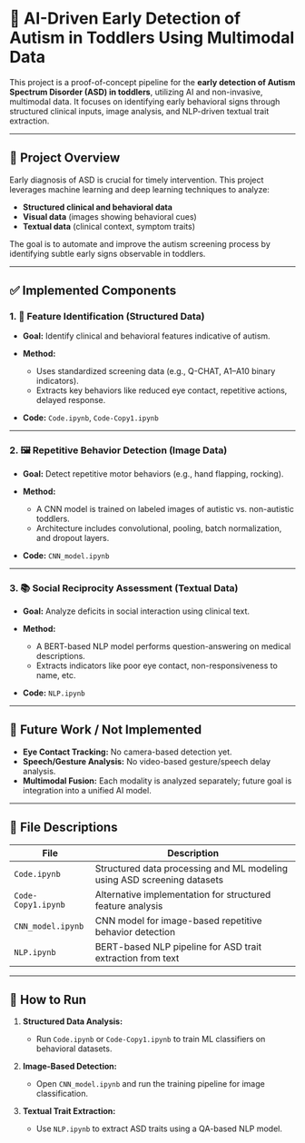 # 🧠 AI-Driven Early Detection of Autism in Toddlers Using Multimodal Data

This project is a proof-of-concept pipeline for the **early detection of Autism Spectrum Disorder (ASD) in toddlers**, utilizing AI and non-invasive, multimodal data. It focuses on identifying early behavioral signs through structured clinical inputs, image analysis, and NLP-driven textual trait extraction.

---

## 📌 Project Overview

Early diagnosis of ASD is crucial for timely intervention. This project leverages machine learning and deep learning techniques to analyze:

* **Structured clinical and behavioral data**
* **Visual data** (images showing behavioral cues)
* **Textual data** (clinical context, symptom traits)

The goal is to automate and improve the autism screening process by identifying subtle early signs observable in toddlers.

---

## ✅ Implemented Components

### 1. **🧾 Feature Identification (Structured Data)**

* **Goal:** Identify clinical and behavioral features indicative of autism.
* **Method:**

  * Uses standardized screening data (e.g., Q-CHAT, A1–A10 binary indicators).
  * Extracts key behaviors like reduced eye contact, repetitive actions, delayed response.
* **Code:** `Code.ipynb`, `Code-Copy1.ipynb`

---

### 2. **🖼️ Repetitive Behavior Detection (Image Data)**

* **Goal:** Detect repetitive motor behaviors (e.g., hand flapping, rocking).
* **Method:**

  * A CNN model is trained on labeled images of autistic vs. non-autistic toddlers.
  * Architecture includes convolutional, pooling, batch normalization, and dropout layers.
* **Code:** `CNN_model.ipynb`

---

### 3. **📚 Social Reciprocity Assessment (Textual Data)**

* **Goal:** Analyze deficits in social interaction using clinical text.
* **Method:**

  * A BERT-based NLP model performs question-answering on medical descriptions.
  * Extracts indicators like poor eye contact, non-responsiveness to name, etc.
* **Code:** `NLP.ipynb`

---

## 🚧 Future Work / Not Implemented

* **Eye Contact Tracking:** No camera-based detection yet.
* **Speech/Gesture Analysis:** No video-based gesture/speech delay analysis.
* **Multimodal Fusion:** Each modality is analyzed separately; future goal is integration into a unified AI model.

---

## 📂 File Descriptions

| File               | Description                                                             |
| ------------------ | ----------------------------------------------------------------------- |
| `Code.ipynb`       | Structured data processing and ML modeling using ASD screening datasets |
| `Code-Copy1.ipynb` | Alternative implementation for structured feature analysis              |
| `CNN_model.ipynb`  | CNN model for image-based repetitive behavior detection                 |
| `NLP.ipynb`        | BERT-based NLP pipeline for ASD trait extraction from text              |

---

## 🚀 How to Run

1. **Structured Data Analysis:**

   * Run `Code.ipynb` or `Code-Copy1.ipynb` to train ML classifiers on behavioral datasets.

2. **Image-Based Detection:**

   * Open `CNN_model.ipynb` and run the training pipeline for image classification.

3. **Textual Trait Extraction:**

   * Use `NLP.ipynb` to extract ASD traits using a QA-based NLP model.



